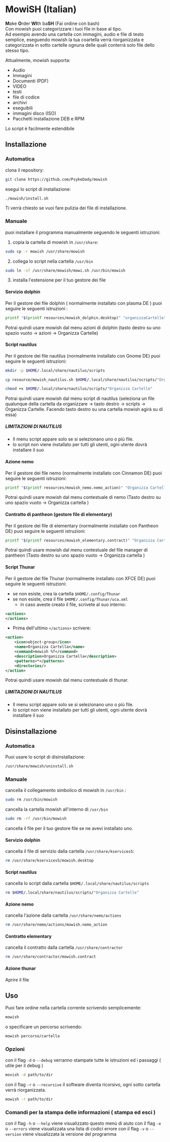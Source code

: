 # MowiSH (Italian)
**M**ake **O**rder **WI**th ba**SH** (Fai ordine con bash)  
Con mowish puoi categorizzare i tuoi file in base al tipo.   
Ad esempio avendo una cartella con immagini, audio e file di testo semplice, eseguendo mowish la tua coartella verrà riorganizzata e categorizzata in sotto cartelle ognuna delle quali conterrà solo file dello stesso tipo.

Attualmente, mowish supporta: 

- Audio
- Immagini
- Documenti (PDF)
- VIDEO
- testi
- file di codice
- archivi
- eseguibili
- immagini disco (ISO)
- Pacchetti installazione DEB e RPM

Lo script è facilmente estendibile
## Installazione

### Automatica
clona il repository: 
```bash
git clone https://github.com/PsykeDady/mowish
```

esegui lo script di installazione: 
```bash
./mowish/install.sh
```

Ti verrà chiesto se vuoi fare pulizia dei file di installazione.

### Manuale
puoi installare il programma manualmente seguendo le seguenti istruzioni: 

1. copia la cartella di mowish in `/usr/share`: 
```bash 
sudo cp -r mowish /usr/share/mowish 
```
2. collega lo script nella cartella `/usr/bin`  
```bash
sudo ln -sf /usr/share/mowish/mowi.sh /usr/bin/mowish
```
3. installa l'estensione per il tuo gestore dei file

#### Servizio dolphin
Per il gestore dei file dolphin ( normalmente installato con plasma DE ) puoi seguire le seguenti istruzioni :   
```bash
printf "$(printf resources/mowish_dolphin.desktop)" "organizzaCartelle" "organizzaCartelle" "Organizza Cartelle" | sudo tee /usr/share/kservices5/mowish.desktop
```

Potrai quindi usare mowish dal menu azioni di dolphin (tasto destro su uno spazio vuoto &rarr; azioni &rarr; Organizza Cartelle)
#### Script nautilus

Per il gestore dei file nautilus (normalmente installato con Gnome DE) puoi seguire le seguenti istruzioni:

```bash 
mkdir -p $HOME/.local/share/nautilus/scripts

cp resource/mowish_nautilus.sh $HOME/.local/share/nautilus/scripts/"Organizza Cartelle"

chmod +x $HOME/.local/share/nautilus/scripts/"Organizza Cartelle"
```

Potrai quindi usare mowish dal menu script di nautilus (seleziona un file qualunque della cartella da organizzare &rarr; tasto destro &rarr; scripts &rarr; Organizza Cartelle. Facendo tasto destro su una cartella mowish agirà su di essa) 

##### **LIMITAZIONI DI NAUTILUS**

- Il menu script appare solo se si selezionano uno o più file. 
- lo script non viene installato per tutti gli utenti, ogni utente dovrà installare il suo

#### Azione nemo
Per il gestore dei file nemo (normalmente installato con Cinnamon DE) puoi seguire le seguenti istruzioni: 

```bash
printf "$(printf resources/mowish_nemo.nemo_action)" "Organizza Cartella" "Organizza Cartella" | sudo tee /usr/share/nemo/actions/mowish.nemo_action
```

Potrai quindi usare mowish dal menu contestuale di nemo (Tasto destro su uno spazio vuoto &rarr; Organizza cartella )

#### Contratto di pantheon (gestore file di elementary)
Per il gestore dei file di elementary (normalmente installato con Pantheon DE) puoi seguire le seguenti istruzioni: 

```bash
printf "$(printf resources/mowish_elementary.contract)" "Organizza Cartella" "Organizza Cartella" | sudo tee /usr/share/contractor/mowish.contract
```

Potrai quindi usare mowish dal menu contestuale del file manager di pantheon (Tasto destro su uno spazio vuoto &rarr; Organizza cartella )

#### Script Thunar

Per il gestore dei file Thunar (normalmente installato con XFCE DE) puoi seguire le seguenti istruzioni:

- se non esiste, crea la cartella `$HOME/.config/Thunar`
- se non esiste, crea il file `$HOME/.config/Thunar/uca.xml`
  - in caso aveste creato il file, scrivete al suo interno: 
```xml
<actions>
</actions>
```
- Prima dell'ultimo `</actions>` scrivere: 
```xml
<action>
	<icon>object-group</icon>
	<name>Organizza Cartella</name>
	<command>mowish %f</command>
	<description>Organizza Cartella</description>
	<patterns>*</patterns>
	<directories/>
</action>
```

Potrai quindi usare mowish dal menu contestuale di thunar.
##### **LIMITAZIONI DI NAUTILUS**

- Il menu script appare solo se si selezionano uno o più file. 
- lo script non viene installato per tutti gli utenti, ogni utente dovrà installare il suo


## Disinstallazione

### Automatica
Puoi usare lo script di disinstallazione:

```bash
/usr/share/mowish/uninstall.sh
```

### Manuale

cancella il collegamento simbolico di mowish in `/usr/bin` :
```bash
sudo rm /usr/bin/mowish
```

cancella la cartella mowish all'interno di `/usr/bin`
```bash
sudo rm -rf /usr/bin/mowish
```

cancella il file per il tuo gestore file se ne avevi installato uno.

#### Servizio dolphin
cancella il file di servizio dalla cartella `/usr/share/kservices5`: 

```bash
rm /usr/share/kservices5/mowish.desktop
```
#### Script nautilus
cancella lo script dalla cartella `$HOME/.local/share/nautilus/scripts`

```bash
rm $HOME/.local/share/nautilus/scripts/"Organizza Cartelle"
```

#### Azione nemo
cancella l'azione dalla cartella `/usr/share/nemo/actions` 

```bash
rm /usr/share/nemo/actions/mowish.nemo_action
```

#### Contratto elementary
cancella il contratto dalla cartella `/usr/share/contractor` 

```bash
rm /usr/share/contractor/mowish.contract
```

#### Azione thunar
Aprire il file 

## Uso

Puoi fare ordine nella cartella corrente scrivendo semplicemente: 

```bash
mowish
```

o specificare un percorso scrivendo: 
```bash
mowish percorso/cartella
```


### Opzioni

con il flag `-d` o `--debug` verranno stampate tutte le istruzioni ed i passaggi ( utile per il debug )
```bash
movish -d path/to/dir
```

con il flag `-r` o `--recursive` il software diventa ricorsivo, ogni sotto cartella verrà riorganizzata.
```bash
mowish -r path/to/dir
```

### Comandi per la stampa delle informazioni ( stampa ed esci )

con il flag `-h` o `--help` viene visualizzato questo menù di aiuto
con il flag `-e` o `--errors` viene visualizzata una lista di codici errore
con il flag `-v` o `--version` viene visualizzata la versione del programma